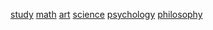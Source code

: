 [study](http://dict.youdao.com/w/eng/study/#keyfrom=dict2.index) [math](http://dict.youdao.com/w/eng/math/#keyfrom=dict2.index) [art](http://dict.youdao.com/w/eng/art/#keyfrom=dict2.index) [science](http://dict.youdao.com/w/eng/science/#keyfrom=dict2.index) [psychology](http://dict.youdao.com/w/eng/psychology/#keyfrom=dict2.index) [philosophy](http://dict.youdao.com/w/eng/philosophy/#keyfrom=dict2.index)